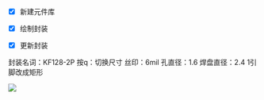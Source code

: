 - [x] 新建元件库
- [x] 绘制封装
- [x] 更新封装


封装名词：KF128-2P
按q：切换尺寸
丝印：6mil
孔直径：1.6
焊盘直径：2.4
1引脚改成矩形

![](https://cdn.jsdelivr.net/gh/liu-moon/pic@main/img/20230923194916.png)
